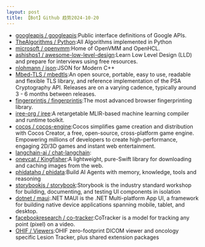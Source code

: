 ```yaml
---
layout: post
title: 【Bot】Github 趋势2024-10-20
---
```


* [googleapis / googleapis](https://github.com/googleapis/googleapis):Public interface definitions of Google APIs.
* [TheAlgorithms / Python](https://github.com/TheAlgorithms/Python):All Algorithms implemented in Python
* [microsoft / openvmm](https://github.com/microsoft/openvmm):Home of OpenVMM and OpenHCL.
* [ashishps1 / awesome-low-level-design](https://github.com/ashishps1/awesome-low-level-design):Learn Low Level Design (LLD) and prepare for interviews using free resources.
* [nlohmann / json](https://github.com/nlohmann/json):JSON for Modern C++
* [Mbed-TLS / mbedtls](https://github.com/Mbed-TLS/mbedtls):An open source, portable, easy to use, readable and flexible TLS library, and reference implementation of the PSA Cryptography API. Releases are on a varying cadence, typically around 3 - 6 months between releases.
* [fingerprintjs / fingerprintjs](https://github.com/fingerprintjs/fingerprintjs):The most advanced browser fingerprinting library.
* [iree-org / iree](https://github.com/iree-org/iree):A retargetable MLIR-based machine learning compiler and runtime toolkit.
* [cocos / cocos-engine](https://github.com/cocos/cocos-engine):Cocos simplifies game creation and distribution with Cocos Creator, a free, open-source, cross-platform game engine. Empowering millions of developers to create high-performance, engaging 2D/3D games and instant web entertainment.
* [langchain-ai / chat-langchain](https://github.com/langchain-ai/chat-langchain):
* [onevcat / Kingfisher](https://github.com/onevcat/Kingfisher):A lightweight, pure-Swift library for downloading and caching images from the web.
* [phidatahq / phidata](https://github.com/phidatahq/phidata):Build AI Agents with memory, knowledge, tools and reasoning
* [storybookjs / storybook](https://github.com/storybookjs/storybook):Storybook is the industry standard workshop for building, documenting, and testing UI components in isolation
* [dotnet / maui](https://github.com/dotnet/maui):.NET MAUI is the .NET Multi-platform App UI, a framework for building native device applications spanning mobile, tablet, and desktop.
* [facebookresearch / co-tracker](https://github.com/facebookresearch/co-tracker):CoTracker is a model for tracking any point (pixel) on a video.
* [OHIF / Viewers](https://github.com/OHIF/Viewers):OHIF zero-footprint DICOM viewer and oncology specific Lesion Tracker, plus shared extension packages
